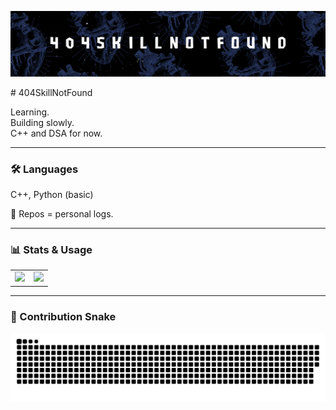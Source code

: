 <p align="center">
  <img src="banner.png" />
</p>
# 404SkillNotFound

Learning.  
Building slowly.  
C++ and DSA for now.

---

### 🛠 Languages  
C++, Python (basic)

📂 Repos = personal logs.

---

### 📊 Stats & Usage

<table>
  <tr>
    <td>
      <img src="https://github-readme-stats.vercel.app/api?username=404SkillNotFound&show_icons=true&theme=tokyonight&hide_border=true" width="440"/>
    </td>
    <td>
      <img src="https://github-readme-stats.vercel.app/api/top-langs/?username=404SkillNotFound&layout=compact&theme=tokyonight&hide_border=true" width="440"/>
    </td>
  </tr>
</table>

---

### 🐍 Contribution Snake

![snake gif](https://github.com/404SkillNotFound/404SkillNotFound/blob/output/github-snake-dark.svg)

